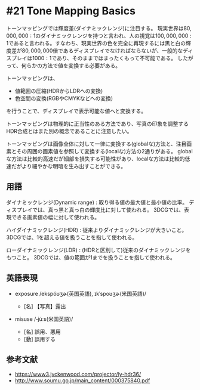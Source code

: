 # #21 Tone Mapping Basics

トーンマッピングでは輝度差(ダイナミックレンジ)に注目する。
現実世界は$80,000,000:1$のダイナミックレンジを持つと言われ、人の視覚は$100,000,000:1$であると言われる。すなわち、現実世界の色を完全に再現するには黒と白の輝度差が$80,000,000$倍であるディスプレイでなければならないが、一般的なディスプレイは$1000:1$であり、そのままではまったくもって不可能である。
したがって、何らかの方法で値を変換する必要がある。

トーンマッピングは、

- 値範囲の圧縮(HDRからLDRへの変換)
- 色空間の変換(RGBやCMYKなどへの変換)

を行うことで、ディスプレイで表示可能な値へと変換する。

トーンマッピングは物理的に正当性のある方法であり、写真の印象を調整するHDR合成とはまた別の概念であることに注意したい。

トーンマッピングは画像全体に対して一律に変換する(globalな)方法と、注目画素とその周囲の画素値を参照して変換する(localな)方法の2通りがある。
globalな方法は比較的高速だが細部を損失する可能性があり、localな方法は比較的低速だがより細やかな明暗を生み出すことができる。

## 用語

ダイナミックレンジ(Dynamic range)
: 取り得る値の最大値と最小値の比率。
  ディスプレイでは、真っ黒と真っ白の輝度比に対して使われる。
  3DCGでは、表現できる画素値の幅に対して使われる。

ハイダイナミックレンジ(HDR)
: 従来よりダイナミックレンジが大きいこと。
  3DCGでは、1を超える値を扱うことを指して使われる。

ローダイナミックレンジ(LDR)
: (HDRと区別して)従来のダイナミックレンジをもつこと。
  3DCGでは、値の範囲が1までを扱うことを指して使われる。

## 英語表現

- exposure /ekspóʊʒɚ(英国英語), ɪkˈspoʊʒɚ(米国英語)/
  - [名] 【写真】露出

- misuse /‐júːs(米国英語)/
  - [名] 誤用、悪用
  - [動] 誤用する

## 参考文献

- https://www3.jvckenwood.com/projector/ly-hdr36/
- http://www.soumu.go.jp/main_content/000375840.pdf
